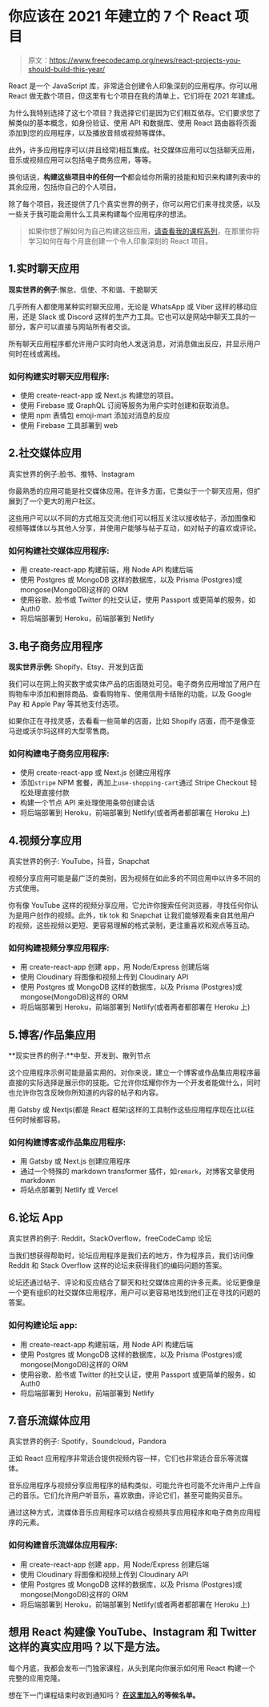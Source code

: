 # 你应该在 2021 年建立的 7 个 React 项目

> 原文：<https://www.freecodecamp.org/news/react-projects-you-should-build-this-year/>

React 是一个 JavaScript 库，非常适合创建令人印象深刻的应用程序。你可以用 React 做无数个项目，但这里有七个项目在我的清单上，它们将在 2021 年建成。

为什么我特别选择了这七个项目？我选择它们是因为它们相互依存。它们要求您了解类似的基本概念，如身份验证、使用 API 和数据库、使用 React 路由器将页面添加到您的应用程序，以及播放音频或视频等媒体。

此外，许多应用程序可以(并且经常)相互集成。社交媒体应用可以包括聊天应用，音乐或视频应用可以包括电子商务应用，等等。

换句话说，**构建这些项目中的任何一个**都会给你所需的技能和知识来构建列表中的其余应用，包括你自己的个人项目。

除了每个项目，我还提供了几个真实世界的例子，你可以用它们来寻找灵感，以及一些关于我可能会用什么工具来构建每个应用程序的想法。

> 如果你想了解如何为自己构建这些应用，[请查看我的课程系列](http://bit.ly/react-projects)，在那里你将学习如何在每个月底创建一个令人印象深刻的 React 项目。

## 1.实时聊天应用

**现实世界的例子**:懈怠、信使、不和谐、干脆聊天

几乎所有人都使用某种实时聊天应用，无论是 WhatsApp 或 Viber 这样的移动应用，还是 Slack 或 Discord 这样的生产力工具。它也可以是网站中聊天工具的一部分，客户可以直接与网站所有者交谈。

所有聊天应用程序都允许用户实时向他人发送消息，对消息做出反应，并显示用户何时在线或离线。

### 如何构建实时聊天应用程序:

*   使用 create-react-app 或 Next.js 构建您的项目。
*   使用 Firebase 或 GraphQL 订阅等服务为用户实时创建和获取消息。
*   使用 npm 表情包 emoji-mart 添加对消息的反应
*   使用 Firebase 工具部署到 web

## 2.社交媒体应用

真实世界的例子:脸书、推特、Instagram

你最熟悉的应用可能是社交媒体应用。在许多方面，它类似于一个聊天应用，但扩展到了一个更大的用户社区。

这些用户可以以不同的方式相互交流:他们可以相互关注以接收帖子，添加图像和视频等媒体以与其他人分享，并使用户能够与帖子互动，如对帖子的喜欢或评论。

### 如何构建社交媒体应用程序:

*   用 create-react-app 构建前端，用 Node API 构建后端
*   使用 Postgres 或 MongoDB 这样的数据库，以及 Prisma (Postgres)或 mongose(MongoDB)这样的 ORM
*   使用谷歌、脸书或 Twitter 的社交认证，使用 Passport 或更简单的服务，如 Auth0
*   将后端部署到 Heroku，前端部署到 Netlify

## 3.电子商务应用程序

**现实世界示例:** Shopify、Etsy、开发到店面

我们可以在网上购买数字或实体产品的店面随处可见。电子商务应用增加了用户在购物车中添加和删除商品、查看购物车、使用信用卡结账的功能，以及 Google Pay 和 Apple Pay 等其他支付选项。

如果你正在寻找灵感，去看看一些简单的店面，比如 Shopify 店面，而不是像亚马逊或沃尔玛这样的大型零售商。

### 如何构建电子商务应用程序:

*   使用 create-react-app 或 Next.js 创建应用程序
*   添加`stripe` NPM 套餐，再加上`use-shopping-cart`通过 Stripe Checkout 轻松处理直接付款
*   构建一个节点 API 来处理使用条带创建会话
*   将后端部署到 Heroku，前端部署到 Netlify(或者两者都部署在 Heroku 上)

## 4.视频分享应用

真实世界的例子: YouTube，抖音，Snapchat

视频分享应用可能是最广泛的类别，因为视频在如此多的不同应用中以许多不同的方式使用。

你有像 YouTube 这样的视频分享应用，它允许你搜索任何浏览器，寻找任何你认为是用户创作的视频。此外，tik tok 和 Snapchat 让我们能够观看来自其他用户的视频，这些视频以更短、更容易理解的格式录制，更注重喜欢和观点等互动。

### 如何构建视频分享应用程序:

*   用 create-react-app 创建 app，用 Node/Express 创建后端
*   使用 Cloudinary 将图像和视频上传到 Cloudinary API
*   使用 Postgres 或 MongoDB 这样的数据库，以及 Prisma (Postgres)或 mongose(MongoDB)这样的 ORM
*   将后端部署到 Heroku，前端部署到 Netlify(或者两者都部署在 Heroku 上)

## 5.博客/作品集应用

**现实世界的例子:**中型、开发到、散列节点

这个应用程序示例可能是最实用的。对你来说，建立一个博客或作品集应用程序最直接的实际选择是展示你的技能。它允许你炫耀你作为一个开发者能做什么，同时也允许你包含反映你所知道的内容的帖子和内容。

用 Gatsby 或 Nextjs(都是 React 框架)这样的工具制作这些应用程序现在比以往任何时候都容易。

### 如何构建博客或作品集应用程序:

*   用 Gatsby 或 Next.js 创建应用程序
*   通过一个特殊的 markdown transformer 插件，如`remark`，对博客文章使用 markdown
*   将站点部署到 Netlify 或 Vercel

## 6.论坛 App

真实世界的例子: Reddit，StackOverflow，freeCodeCamp 论坛

当我们想获得帮助时，论坛应用程序是我们去的地方，作为程序员，我们访问像 Reddit 和 Stack Overflow 这样的论坛来获得我们的编码问题的答案。

论坛还通过帖子、评论和反应结合了聊天和社交媒体应用的许多元素。论坛更像是一个更有组织的社交媒体应用程序，用户可以更容易地找到他们正在寻找的问题的答案。

### 如何构建论坛 app:

*   用 create-react-app 构建前端，用 Node API 构建后端
*   使用 Postgres 或 MongoDB 这样的数据库，以及 Prisma (Postgres)或 mongose(MongoDB)这样的 ORM
*   使用谷歌、脸书或 Twitter 的社交认证，使用 Passport 或更简单的服务，如 Auth0
*   将后端部署到 Heroku，前端部署到 Netlify

## 7.音乐流媒体应用

真实世界的例子: Spotify，Soundcloud，Pandora

正如 React 应用程序非常适合提供视频内容一样，它们也非常适合音乐等流媒体。

音乐应用程序与视频分享应用程序的结构类似，可能允许也可能不允许用户上传自己的音乐。它们允许用户听音乐，喜欢歌曲，评论它们，甚至可能购买音乐。

通过这种方式，流媒体音乐应用程序可以结合视频共享应用程序和电子商务应用程序的元素。

### 如何构建音乐流媒体应用程序:

*   用 create-react-app 创建 app，用 Node/Express 创建后端
*   使用 Cloudinary 将图像和视频上传到 Cloudinary API
*   使用 Postgres 或 MongoDB 这样的数据库，以及 Prisma (Postgres)或 mongose(MongoDB)这样的 ORM
*   将后端部署到 Heroku，前端部署到 Netlify(或者两者都部署在 Heroku 上)

## 想用 React 构建像 YouTube、Instagram 和 Twitter 这样的真实应用吗？以下是方法。

每个月底，我都会发布一门独家课程，从头到尾向你展示如何用 React 构建一个完整的应用克隆。

想在下一门课程结束时收到通知吗？ **[在这里加入](http://bit.ly/react-projects)的等候名单。**